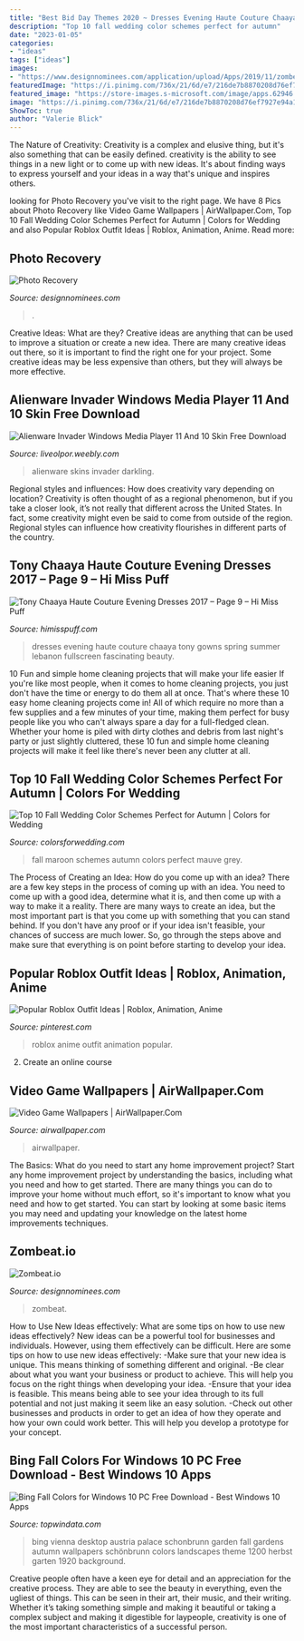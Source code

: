 ```yaml
---
title: "Best Bid Day Themes 2020 ~ Dresses Evening Haute Couture Chaaya Tony Gowns Spring Summer Lebanon Fullscreen Fascinating Beauty"
description: "Top 10 fall wedding color schemes perfect for autumn"
date: "2023-01-05"
categories:
- "ideas"
tags: ["ideas"]
images:
- "https://www.designnominees.com/application/upload/Apps/2019/11/zombeatio-132.png"
featuredImage: "https://i.pinimg.com/736x/21/6d/e7/216de7b8870208d76ef7927e94a16208.jpg"
featured_image: "https://store-images.s-microsoft.com/image/apps.62946.14471503450300874.6169655f-414b-4c09-a050-3d01239856de.cfa88bdd-13b4-4754-8b0a-d36c07d74b4a?w=539&amp;h=337&amp;q=60"
image: "https://i.pinimg.com/736x/21/6d/e7/216de7b8870208d76ef7927e94a16208.jpg"
ShowToc: true
author: "Valerie Blick"
---
```



The Nature of Creativity:
Creativity is a complex and elusive thing, but it's also something that can be easily defined. creativity is the ability to see things in a new light or to come up with new ideas. It's about finding ways to express yourself and your ideas in a way that's unique and inspires others.

	

		
looking for Photo Recovery you've visit to the right page. We have 8 Pics about Photo Recovery like Video Game Wallpapers | AirWallpaper.Com, Top 10 Fall Wedding Color Schemes Perfect for Autumn | Colors for Wedding and also Popular Roblox Outfit Ideas | Roblox, Animation, Anime. Read more:
		
    
## Photo Recovery

<img loading=lazy src="https://www.designnominees.com/application/upload/Apps/2019/09/photo-recovery-31.png" onerror="this.onerror=null;this.src='https://tse1.mm.bing.net/th?id=OIP.pKaxVJ_CX1GG0kUJoxE3MAHaNV&amp;pid=15.1';" alt="Photo Recovery">

_Source: designnominees.com_

>. 

	

Creative Ideas: What are they?
Creative ideas are anything that can be used to improve a situation or create a new idea. There are many creative ideas out there, so it is important to find the right one for your project. Some creative ideas may be less expensive than others, but they will always be more effective.

    
## Alienware Invader Windows Media Player 11 And 10 Skin Free Download

<img loading=lazy src="http://liveolpor.weebly.com/uploads/1/3/3/1/133136419/975501999_orig.png" onerror="this.onerror=null;this.src='https://tse4.mm.bing.net/th?id=OIP.of1iyC3g4e9YhDTaiwNB_QHaEK&amp;pid=15.1';" alt="Alienware Invader Windows Media Player 11 And 10 Skin Free Download">

_Source: liveolpor.weebly.com_

>alienware skins invader darkling. 

	

Regional styles and influences: How does creativity vary depending on location?
Creativity is often thought of as a regional phenomenon, but if you take a closer look, it’s not really that different across the United States. In fact, some creativity might even be said to come from outside of the region. Regional styles can influence how creativity flourishes in different parts of the country.

    
## Tony Chaaya Haute Couture Evening Dresses 2017 – Page 9 – Hi Miss Puff

<img loading=lazy src="https://www.himisspuff.com/wp-content/uploads/2017/04/Tony-Chaaya-Haute-Coutures-Evening-Dresses-46.jpg" onerror="this.onerror=null;this.src='https://tse3.mm.bing.net/th?id=OIP.3_bgYjOx6rkAwk79D7LWVwHaNK&amp;pid=15.1';" alt="Tony Chaaya Haute Couture Evening Dresses 2017 – Page 9 – Hi Miss Puff">

_Source: himisspuff.com_

>dresses evening haute couture chaaya tony gowns spring summer lebanon fullscreen fascinating beauty. 

	

10 Fun and simple home cleaning projects that will make your life easier
If you're like most people, when it comes to home cleaning projects, you just don't have the time or energy to do them all at once. That's where these 10 easy home cleaning projects come in! All of which require no more than a few supplies and a few minutes of your time, making them perfect for busy people like you who can't always spare a day for a full-fledged clean. Whether your home is piled with dirty clothes and debris from last night's party or just slightly cluttered, these 10 fun and simple home cleaning projects will make it feel like there's never been any clutter at all.

    
## Top 10 Fall Wedding Color Schemes Perfect For Autumn | Colors For Wedding

<img loading=lazy src="https://www.colorsforwedding.com/wp-content/uploads/2020/02/maroon-soft-green-and-blush-fall-wedding-color-ideas-for-autumn.jpg" onerror="this.onerror=null;this.src='https://tse2.mm.bing.net/th?id=OIP.1P8VEvWPHqTUD9hWPxp0uAHaQ9&amp;pid=15.1';" alt="Top 10 Fall Wedding Color Schemes Perfect for Autumn | Colors for Wedding">

_Source: colorsforwedding.com_

>fall maroon schemes autumn colors perfect mauve grey. 

	

The Process of Creating an Idea: How do you come up with an idea?
There are a few key steps in the process of coming up with an idea. You need to come up with a good idea, determine what it is, and then come up with a way to make it a reality. There are many ways to create an idea, but the most important part is that you come up with something that you can stand behind. If you don't have any proof or if your idea isn't feasible, your chances of success are much lower. So, go through the steps above and make sure that everything is on point before starting to develop your idea.

    
## Popular Roblox Outfit Ideas | Roblox, Animation, Anime

<img loading=lazy src="https://i.pinimg.com/736x/21/6d/e7/216de7b8870208d76ef7927e94a16208.jpg" onerror="this.onerror=null;this.src='https://tse2.mm.bing.net/th?id=OIP.AfMS3FDqXuWJrw_IfEc6tgHaEK&amp;pid=15.1';" alt="Popular Roblox Outfit Ideas | Roblox, Animation, Anime">

_Source: pinterest.com_

>roblox anime outfit animation popular. 

	

2. Create an online course

    
## Video Game Wallpapers | AirWallpaper.Com

<img loading=lazy src="https://airwallpaper.com/wp-content/uploads/wall001/Video-Game-Backgrounds.jpg" onerror="this.onerror=null;this.src='https://tse4.mm.bing.net/th?id=OIP.anbnk-5oEH23B5KeXjJHRgHaEK&amp;pid=15.1';" alt="Video Game Wallpapers | AirWallpaper.Com">

_Source: airwallpaper.com_

>airwallpaper. 

	

The Basics: What do you need to start any home improvement project?
Start any home improvement project by understanding the basics, including what you need and how to get started. There are many things you can do to improve your home without much effort, so it's important to know what you need and how to get started. You can start by looking at some basic items you may need and updating your knowledge on the latest home improvements techniques.

    
## Zombeat.io

<img loading=lazy src="https://www.designnominees.com/application/upload/Apps/2019/11/zombeatio-132.png" onerror="this.onerror=null;this.src='https://tse1.mm.bing.net/th?id=OIP.uo1gshBGoGF1vBizwS9JhwHaEK&amp;pid=15.1';" alt="Zombeat.io">

_Source: designnominees.com_

>zombeat. 

	

How to Use New Ideas effectively: What are some tips on how to use new ideas effectively?
New ideas can be a powerful tool for businesses and individuals. However, using them effectively can be difficult. Here are some tips on how to use new ideas effectively: 
-Make sure that your new idea is unique. This means thinking of something different and original. 
-Be clear about what you want your business or product to achieve. This will help you focus on the right things when developing your idea. 
-Ensure that your idea is feasible. This means being able to see your idea through to its full potential and not just making it seem like an easy solution. 
-Check out other businesses and products in order to get an idea of how they operate and how your own could work better. This will help you develop a prototype for your concept.

    
## Bing Fall Colors For Windows 10 PC Free Download - Best Windows 10 Apps

<img loading=lazy src="https://store-images.s-microsoft.com/image/apps.62946.14471503450300874.6169655f-414b-4c09-a050-3d01239856de.cfa88bdd-13b4-4754-8b0a-d36c07d74b4a?w=539&amp;h=337&amp;q=60" onerror="this.onerror=null;this.src='https://tse4.mm.bing.net/th?id=OIP.mSldYssLAkBQlon4hfI_uAHaEo&amp;pid=15.1';" alt="Bing Fall Colors for Windows 10 PC Free Download - Best Windows 10 Apps">

_Source: topwindata.com_

>bing vienna desktop austria palace schonbrunn garden fall gardens autumn wallpapers schönbrunn colors landscapes theme 1200 herbst garten 1920 background. 

	

Creative people often have a keen eye for detail and an appreciation for the creative process. They are able to see the beauty in everything, even the ugliest of things. This can be seen in their art, their music, and their writing. Whether it’s taking something simple and making it beautiful or taking a complex subject and making it digestible for laypeople, creativity is one of the most important characteristics of a successful person.

